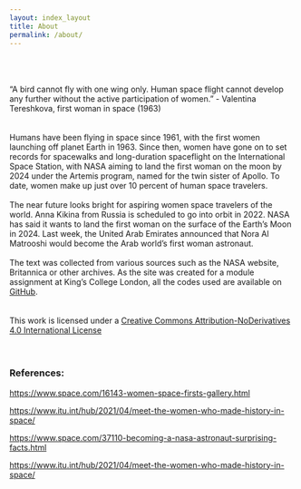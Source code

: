 ```yaml
---
layout: index_layout
title: About
permalink: /about/
---
```


<div class = "content">
    <br>
    <br> 
    <br>
    <div class = "quotes">
        “A bird cannot fly with one wing only. Human space flight cannot develop any further without the active participation of women.”      - Valentina Tereshkova, first woman in space (1963)
    </div>
    <br>
    <br>
    Humans have been flying in space since 1961, with the first women launching off planet Earth in 1963. Since then, women have gone on to set records for spacewalks and long-duration spaceflight on the International Space Station, with NASA aiming to land the first woman on the moon by 2024 under the Artemis program, named for the twin sister of Apollo. To date, women make up just over 10 percent of human space travelers.
    <br>
    <br>
    The near future looks bright for aspiring women space travelers of the world. Anna Kikina from Russia is scheduled to go into orbit in 2022. NASA has said it wants to land the first woman on the surface of the Earth’s Moon in 2024. Last week, the United Arab Emirates announced that Nora Al Matrooshi would become the Arab world’s first woman astronaut.
    <br>
    <br>
    The text was collected from various sources such as the NASA website, Britannica or other archives. As the site was created for a module assignment at King’s College London, all the codes used are available on <a href="https://github.com/Matchachocolate/redo">GitHub</a>.
    <br>
    <br>
    <br>
    This work is licensed under a
    <a href="https://creativecommons.org/licenses/by-nd/4.0">Creative Commons Attribution-NoDerivatives 4.0 International License</a>
    <br>
    <br>
    <br>
</div>

<div class="references">
    <h3>References:</h3>
    <p><a href="https://www.space.com/16143-women-space-firsts-gallery.html"> https://www.space.com/16143-women-space-firsts-gallery.html</a></p>
    <p><a href="https://www.itu.int/hub/2021/04/meet-the-women-who-made-history-in-space/">https://www.itu.int/hub/2021/04/meet-the-women-who-made-history-in-space/</a></p>
    <p><a href="https://www.space.com/37110-becoming-a-nasa-astronaut-surprising-facts.html">https://www.space.com/37110-becoming-a-nasa-astronaut-surprising-facts.html</a></p>
    <p><a href="https://www.itu.int/hub/2021/04/meet-the-women-who-made-history-in-space/">https://www.itu.int/hub/2021/04/meet-the-women-who-made-history-in-space/</a></p>
</div>

